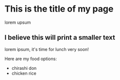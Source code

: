 # This is the title of my page

lorem upsum

## I believe this will print a smaller text

lorem ipsum, it's time for lunch very soon!

Here are my food options:

* chirashi don
* chicken rice
